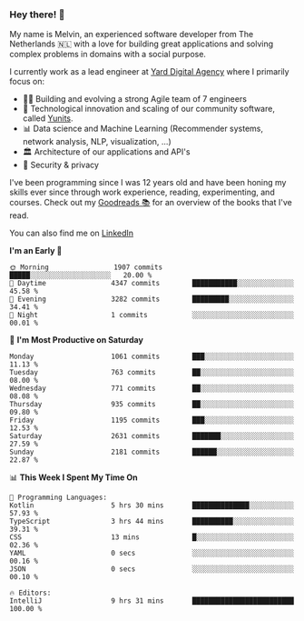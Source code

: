 ### Hey there! 👋

My name is Melvin, an experienced software developer from The Netherlands 🇳🇱 with a love for building great applications and solving complex problems in domains with a social purpose. 

I currently work as a lead engineer at [Yard Digital Agency](https://github.com/yardinternet) where I primarily focus on:

* 👏🏼 Building and evolving a strong Agile team of 7 engineers
* 🚀 Technological innovation and scaling of our community software, called [Yunits](https://www.yunits.com/).
* 📊 Data science and Machine Learning (Recommender systems, network analysis, NLP, visualization, ...)
* 🏛 Architecture of our applications and API's
* 🔐 Security & privacy

I've been programming since I was 12 years old and have been honing my skills ever since through work experience, reading, experimenting, and courses.
Check out my [Goodreads 📚](https://goodreads.com/melvinkoopmans) for an overview of the books that I've read. 

You can also find me on [LinkedIn](https://www.linkedin.com/in/melvinkoopmans)

<!--START_SECTION:waka-->
**I'm an Early 🐤** 

```text
🌞 Morning                1907 commits        █████░░░░░░░░░░░░░░░░░░░░   20.00 % 
🌆 Daytime                4347 commits        ███████████░░░░░░░░░░░░░░   45.58 % 
🌃 Evening                3282 commits        █████████░░░░░░░░░░░░░░░░   34.41 % 
🌙 Night                  1 commits           ░░░░░░░░░░░░░░░░░░░░░░░░░   00.01 % 
```
📅 **I'm Most Productive on Saturday** 

```text
Monday                   1061 commits        ███░░░░░░░░░░░░░░░░░░░░░░   11.13 % 
Tuesday                  763 commits         ██░░░░░░░░░░░░░░░░░░░░░░░   08.00 % 
Wednesday                771 commits         ██░░░░░░░░░░░░░░░░░░░░░░░   08.08 % 
Thursday                 935 commits         ██░░░░░░░░░░░░░░░░░░░░░░░   09.80 % 
Friday                   1195 commits        ███░░░░░░░░░░░░░░░░░░░░░░   12.53 % 
Saturday                 2631 commits        ███████░░░░░░░░░░░░░░░░░░   27.59 % 
Sunday                   2181 commits        ██████░░░░░░░░░░░░░░░░░░░   22.87 % 
```


📊 **This Week I Spent My Time On** 

```text
💬 Programming Languages: 
Kotlin                   5 hrs 30 mins       ██████████████░░░░░░░░░░░   57.93 % 
TypeScript               3 hrs 44 mins       ██████████░░░░░░░░░░░░░░░   39.31 % 
CSS                      13 mins             █░░░░░░░░░░░░░░░░░░░░░░░░   02.36 % 
YAML                     0 secs              ░░░░░░░░░░░░░░░░░░░░░░░░░   00.16 % 
JSON                     0 secs              ░░░░░░░░░░░░░░░░░░░░░░░░░   00.10 % 

🔥 Editors: 
IntelliJ                 9 hrs 31 mins       █████████████████████████   100.00 % 
```


<!--END_SECTION:waka-->
